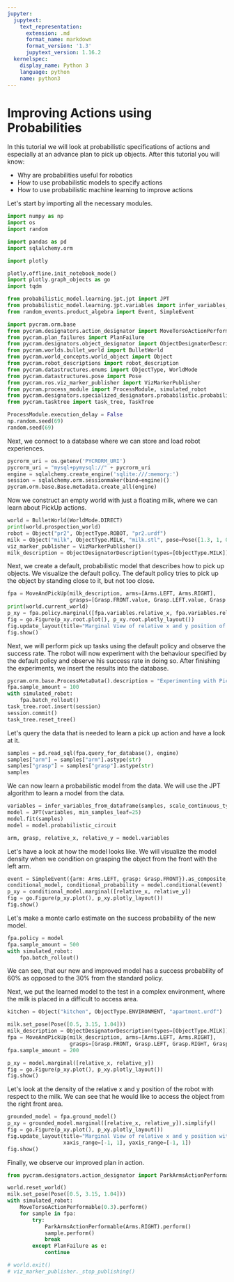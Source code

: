 ```yaml
---
jupyter:
  jupytext:
    text_representation:
      extension: .md
      format_name: markdown
      format_version: '1.3'
      jupytext_version: 1.16.2
  kernelspec:
    display_name: Python 3
    language: python
    name: python3
---
```


# Improving Actions using Probabilities

In this tutorial we will look at probabilistic specifications of actions and especially at an advance plan to pick up
objects.
After this tutorial you will know:

- Why are probabilities useful for robotics
- How to use probabilistic models to specify actions
- How to use probabilistic machine learning to improve actions

Let's start by importing all the necessary modules.

```python
import numpy as np
import os
import random

import pandas as pd
import sqlalchemy.orm

import plotly

plotly.offline.init_notebook_mode()
import plotly.graph_objects as go
import tqdm

from probabilistic_model.learning.jpt.jpt import JPT
from probabilistic_model.learning.jpt.variables import infer_variables_from_dataframe
from random_events.product_algebra import Event, SimpleEvent

import pycram.orm.base
from pycram.designators.action_designator import MoveTorsoActionPerformable
from pycram.plan_failures import PlanFailure
from pycram.designators.object_designator import ObjectDesignatorDescription
from pycram.worlds.bullet_world import BulletWorld
from pycram.world_concepts.world_object import Object
from pycram.robot_descriptions import robot_description
from pycram.datastructures.enums import ObjectType, WorldMode
from pycram.datastructures.pose import Pose
from pycram.ros.viz_marker_publisher import VizMarkerPublisher
from pycram.process_module import ProcessModule, simulated_robot
from pycram.designators.specialized_designators.probabilistic.probabilistic_action import MoveAndPickUp, Arms, Grasp
from pycram.tasktree import task_tree, TaskTree 

ProcessModule.execution_delay = False
np.random.seed(69)
random.seed(69)
```

Next, we connect to a database where we can store and load robot experiences.

```python
pycrorm_uri = os.getenv('PYCRORM_URI')
pycrorm_uri = "mysql+pymysql://" + pycrorm_uri
engine = sqlalchemy.create_engine('sqlite:///:memory:')
session = sqlalchemy.orm.sessionmaker(bind=engine)()
pycram.orm.base.Base.metadata.create_all(engine)
```

Now we construct an empty world with just a floating milk, where we can learn about PickUp actions.

```python
world = BulletWorld(WorldMode.DIRECT)
print(world.prospection_world)
robot = Object("pr2", ObjectType.ROBOT, "pr2.urdf")
milk = Object("milk", ObjectType.MILK, "milk.stl", pose=Pose([1.3, 1, 0.9]))
viz_marker_publisher = VizMarkerPublisher()
milk_description = ObjectDesignatorDescription(types=[ObjectType.MILK]).ground()
```

Next, we create a default, probabilistic model that describes how to pick up objects. We visualize the default policy.
The default policy tries to pick up the object by standing close to it, but not too close.

```python
fpa = MoveAndPickUp(milk_description, arms=[Arms.LEFT, Arms.RIGHT],
                    grasps=[Grasp.FRONT.value, Grasp.LEFT.value, Grasp.RIGHT.value, Grasp.TOP.value])
print(world.current_world)
p_xy = fpa.policy.marginal([fpa.variables.relative_x, fpa.variables.relative_y])
fig = go.Figure(p_xy.root.plot(), p_xy.root.plotly_layout())
fig.update_layout(title="Marginal View of relative x and y position of the robot with respect to the object.")
fig.show()
```

Next, we will perform pick up tasks using the default policy and observe the success rate.
The robot will now experiment with the behaviour specified by the default policy and observe his success rate in doing
so.
After finishing the experiments, we insert the results into the database.

```python
pycram.orm.base.ProcessMetaData().description = "Experimenting with Pick Up Actions"
fpa.sample_amount = 100
with simulated_robot:
    fpa.batch_rollout()
task_tree.root.insert(session)
session.commit()
task_tree.reset_tree()
```

Let's query the data that is needed to learn a pick up action and have a look at it.

```python
samples = pd.read_sql(fpa.query_for_database(), engine)
samples["arm"] = samples["arm"].astype(str)
samples["grasp"] = samples["grasp"].astype(str)
samples
```

We can now learn a probabilistic model from the data. We will use the JPT algorithm to learn a model from the data.

```python
variables = infer_variables_from_dataframe(samples, scale_continuous_types=False)
model = JPT(variables, min_samples_leaf=25)
model.fit(samples)
model = model.probabilistic_circuit
```

```python
arm, grasp, relative_x, relative_y = model.variables
```

Let's have a look at how the model looks like. We will visualize the model density when we condition on grasping the
object from the front with the left arm.

```python
event = SimpleEvent({arm: Arms.LEFT, grasp: Grasp.FRONT}).as_composite_set()
conditional_model, conditional_probability = model.conditional(event)
p_xy = conditional_model.marginal([relative_x, relative_y])
fig = go.Figure(p_xy.plot(), p_xy.plotly_layout())
fig.show()
```

Let's make a monte carlo estimate on the success probability of the new model.

```python
fpa.policy = model
fpa.sample_amount = 500
with simulated_robot:
    fpa.batch_rollout()
```

We can see, that our new and improved model has a success probability of 60% as opposed to the 30% from the standard
policy.

Next, we put the learned model to the test in a complex environment, where the milk is placed in a difficult to access
area.

```python
kitchen = Object("kitchen", ObjectType.ENVIRONMENT, "apartment.urdf")

milk.set_pose(Pose([0.5, 3.15, 1.04]))
milk_description = ObjectDesignatorDescription(types=[ObjectType.MILK]).ground()
fpa = MoveAndPickUp(milk_description, arms=[Arms.LEFT, Arms.RIGHT],
                    grasps=[Grasp.FRONT, Grasp.LEFT, Grasp.RIGHT, Grasp.TOP], policy=model)
fpa.sample_amount = 200

```

```python
p_xy = model.marginal([relative_x, relative_y])
fig = go.Figure(p_xy.plot(), p_xy.plotly_layout())
fig.show()
```

Let's look at the density of the relative x and y position of the robot with respect to the milk. We can see that he
would like to access the object from the right front area.

```python
grounded_model = fpa.ground_model()
p_xy = grounded_model.marginal([relative_x, relative_y]).simplify()
fig = go.Figure(p_xy.plot(), p_xy.plotly_layout())
fig.update_layout(title="Marginal View of relative x and y position with respect to the milk",
                  xaxis_range=[-1, 1], yaxis_range=[-1, 1])
fig.show()
```

Finally, we observe our improved plan in action.

```python
from pycram.designators.action_designator import ParkArmsActionPerformable

world.reset_world()
milk.set_pose(Pose([0.5, 3.15, 1.04]))
with simulated_robot:
    MoveTorsoActionPerformable(0.3).perform()
    for sample in fpa:
        try:
            ParkArmsActionPerformable(Arms.RIGHT).perform()
            sample.perform()
            break
        except PlanFailure as e:
            continue
```

```python
# world.exit()
# viz_marker_publisher._stop_publishing()
```
